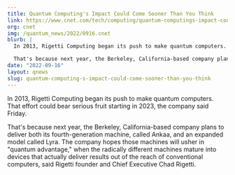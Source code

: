```yaml
---
title: Quantum Computing's Impact Could Come Sooner Than You Think
link: https://www.cnet.com/tech/computing/quantum-computings-impact-could-come-sooner-than-you-think/
org: cnet
img: /quantum_news/2022/0916.cnet
blurb: |
  In 2013, Rigetti Computing began its push to make quantum computers. That effort could bear serious fruit starting in 2023, the company said Friday.

  That's because next year, the Berkeley, California-based company plans to deliver both its fourth-generation machine, called Ankaa, and an expanded model called Lyra. The company hopes those machines will usher in "quantum advantage," when the radically different machines mature into devices that actually deliver results out of the reach of conventional computers, said Rigetti founder and Chief Executive Chad Rigetti.
date: "2022-09-16"
layout: qnews
slug: quantum-computing-s-impact-could-come-sooner-than-you-think
---
```


In 2013, Rigetti Computing began its push to make quantum computers. That effort could bear serious fruit starting in 2023, the company said Friday.

That's because next year, the Berkeley, California-based company plans to deliver both its fourth-generation machine, called Ankaa, and an expanded model called Lyra. The company hopes those machines will usher in "quantum advantage," when the radically different machines mature into devices that actually deliver results out of the reach of conventional computers, said Rigetti founder and Chief Executive Chad Rigetti.
